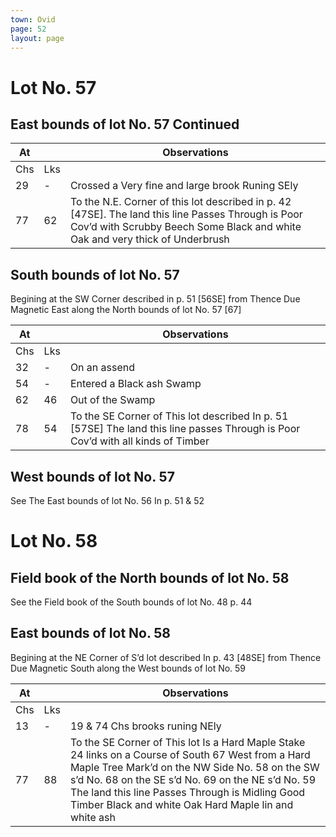 ```yaml
---
town: Ovid
page: 52
layout: page
---
```


# Lot No. 57

## East bounds of lot No. 57 Continued

| At |    | Observations |
| -- | -- | ------------ |
| Chs | Lks | |
29 | - | Crossed a Very fine and large brook Runing SEly
77 | 62 | To the N.E. Corner of this lot described in p. 42 [47SE]. The land this line Passes Through is Poor Cov’d with Scrubby Beech Some Black and white Oak and very thick of Underbrush

## South bounds of lot No. 57

Begining at the SW Corner described in p. 51 [56SE] from Thence Due Magnetic East along the North bounds of lot No. 57 [67]

| At |    | Observations |
| -- | -- | ------------ |
| Chs | Lks | |
32 | - | On an assend
54 | - | Entered a Black ash Swamp
62 | 46 | Out of the Swamp
78 | 54 | To the SE Corner of This lot described In p. 51 [57SE] The land this line passes Through is Poor Cov’d with all kinds of Timber

## West bounds of lot No. 57
See The East bounds of lot No. 56 In p. 51 & 52

# Lot No. 58

## Field book of the North bounds of lot No. 58

See the Field book of the South bounds of lot No. 48 p. 44

## East bounds of lot No. 58

Begining at the NE Corner of S’d lot described In p. 43 [48SE] from Thence Due Magnetic South along the West bounds of lot No. 59

| At |    | Observations |
| -- | -- | ------------ |
| Chs | Lks | |
13 | - | 19 & 74 Chs brooks runing NEly
77 | 88 | To the SE Corner of This lot Is a Hard Maple Stake 24 links on a Course of South 67 West from a Hard Maple Tree Mark’d on the NW Side No. 58 on the SW s’d No. 68 on the SE s’d No. 69 on the NE s’d No. 59 The land this line Passes Through is Midling Good Timber Black and white Oak Hard Maple lin and white ash
